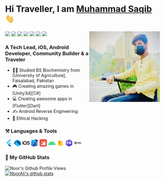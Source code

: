 <h1>Hi Traveller, I am <a href="https://www.fb.com/iTMasterOfficial/">Muhammad Saqib</a><img src="https://raw.githubusercontent.com/ABSphreak/ABSphreak/master/gifs/Hi.gif" width="30px" height="30px"></h1>
<img align='right' src="https://raw.githubusercontent.com/iTMaster228/iTMaster228/main/dp.png" width="230" />

<a href="https://www.instagram.com/i___am___saqib"><img src="https://github.com/iTMaster228/iTMaster228/main/logos/facebook.png" width="40" /></a>
<a href="https://www.linkedin.com/in/iTMaster228"><img src="https://github.com/iTMaster228/iTMaster228/master/logos/linkedin.png" width="40" /></a>
<a href="https://youtube.com/@pakflutterdev"><img src="https://github.com/iTMaster228/iTMaster228/master/logos/youtube-logo.png" width="40" /></a>
<a href="https://github.com/iTMaster228"><img src="https://github.com/iTMaster228/iTMaster228/master/logos/github-logo.png" width="40" /></a>
<a href="https://www.facebook.com/itmasterofficial/"><img src="https://github.com/iTMaster228/iTMaster228/master/logos/facebook.png" width="40" /></a>
<a href="mailto:itsaqib228@gmail.com"><img src="https://github.com/iTMaster228/iTMaster228/master/logos/google-plus.png" width="40" /></a>
<a href="https://twitter.com/iTMaster228"><img src="https://github.com/iTMaster228/iTMaster228/master/logos/twitter.png" width="40" /></a>

### A Tech Lead, iOS, Android Developer, Community Builder & a Traveler
- 🙋‍♂️ Studied BS Biochemistry from [University of Agriculture], Faisalabad, Pakistan
- 🎮 Creating amazing games in [Unity3d][C#]
- 💻 Creating awesome apps in [Flutter][Dart]
- ✍️ Android Reverse Engineering 
- 📝 Ethical Hacking

### ⚒️ Languages & Tools

<code><img width=24px src="https://raw.githubusercontent.com/github/explore/80688e429a7d4ef2fca1e82350fe8e3517d3494d/topics/flutter/flutter.png"></code>
<code><img width=24px src="https://raw.githubusercontent.com/github/explore/80688e429a7d4ef2fca1e82350fe8e3517d3494d/topics/dart/dart.png"></code>
<code><img width=24px src="https://raw.githubusercontent.com/github/explore/80688e429a7d4ef2fca1e82350fe8e3517d3494d/topics/ios/ios.png"></code>
<code><img width=24px src="https://raw.githubusercontent.com/github/explore/80688e429a7d4ef2fca1e82350fe8e3517d3494d/topics/xcode/xcode.png"></code>
<code><img width=24px src="https://raw.githubusercontent.com/github/explore/80688e429a7d4ef2fca1e82350fe8e3517d3494d/topics/swift/swift.png"></code>
<code><img width=24px src="https://raw.githubusercontent.com/github/explore/80688e429a7d4ef2fca1e82350fe8e3517d3494d/topics/android/android.png"></code>
<code><img width=24px src="https://raw.githubusercontent.com/github/explore/80688e429a7d4ef2fca1e82350fe8e3517d3494d/topics/firebase/firebase.png"></code>
<code><img width=24px src="https://raw.githubusercontent.com/github/explore/80688e429a7d4ef2fca1e82350fe8e3517d3494d/topics/csharp/csharp.png"></code>
<code><img width=24px src="https://raw.githubusercontent.com/github/explore/80688e429a7d4ef2fca1e82350fe8e3517d3494d/topics/unity/unity.png"></code>

### 📝 My GitHub Stats 

![Noor's Github Profile Views](https://komarev.com/ghpvc/?username=itmaster228&color=blueviolet)
<br/>
[![NoorAli's github stats](https://github-readme-stats.vercel.app/api?username=itmaster228&theme=gotham)](https://github.com/iTMaster228/github-readme-stats)
